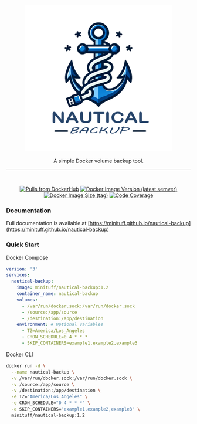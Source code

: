 <div align="center">
  <a href="#"><img width="400" alt="Logo" src="./docs/media/Logo-transparent.png"/></a>
    
    
A simple Docker volume backup tool.

---

<br>

  [![Pulls from DockerHub](https://img.shields.io/docker/pulls/minituff/nautical-backup?logo=docker)](https://hub.docker.com/r/minituff/nautical-backup)
  [![Docker Image Version (latest semver)](https://img.shields.io/docker/v/minituff/nautical-backup/latest?label=latest%20version)](https://hub.docker.com/r/minituff/nautical-backup)
  [![Docker Image Size (tag)](https://img.shields.io/docker/image-size/minituff/nautical-backup/latest?label=size)](https://hub.docker.com/r/minituff/nautical-backup)
  [![Code Coverage](https://codecov.io/gh/Minituff/nautical-backup/graph/badge.svg?token=90PUDWN9XU)](https://codecov.io/gh/Minituff/nautical-backup)



</div>

### Documentation
Full documentation is available at [https://minituff.github.io/nautical-backup](https://minituff.github.io/nautical-backup)

### Quick Start

Docker Compose
```yaml
version: '3'
services:
  nautical-backup:
    image: minituff/nautical-backup:1.2
    container_name: nautical-backup
    volumes:
      - /var/run/docker.sock:/var/run/docker.sock
      - /source:/app/source
      - /destination:/app/destination
    environment: # Optional variables
      - TZ=America/Los_Angeles
      - CRON_SCHEDULE=0 4 * * *
      - SKIP_CONTAINERS=example1,example2,example3
```
Docker CLI
```bash
docker run -d \
  --name nautical-backup \
  -v /var/run/docker.sock:/var/run/docker.sock \
  -v /source:/app/source \
  -v /destination:/app/destination \
  -e TZ="America/Los_Angeles" \
  -e CRON_SCHEDULE="0 4 * * *" \
  -e SKIP_CONTAINERS="example1,example2,example3" \
  minituff/nautical-backup:1.2
```

